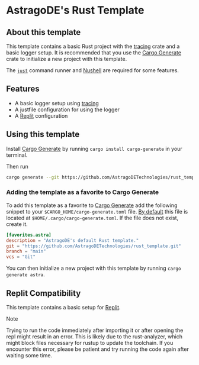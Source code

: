 # AstragoDE's Rust Template

## About this template

This template contains a basic Rust project with the [tracing](https://github.com/tokio-rs/tracing) crate and a basic logger setup.
It is recommended that you use the [Cargo Generate](https://github.com/cargo-generate/cargo-generate) crate to initialize a new project with this template.

The [`just`](https://github.com/casey/just) command runner and [Nushell](https://www.nushell.sh/) are required for some features.

## Features

- A basic logger setup using [tracing](https://github.com/tokio-rs/tracing)
- A justfile configuration for using the logger
- A [Replit](https://replit.com) configuration

## Using this template

Install [Cargo Generate](https://github.com/cargo-generate/cargo-generate) by running `cargo install cargo-generate` in your terminal.

Then run

```bash
cargo generate --git https://github.com/AstragoDETechnologies/rust_template.git
```

### Adding the template as a favorite to Cargo Generate

To add this template as a favorite to [Cargo Generate](https://github.com/cargo-generate/cargo-generate) add the following snippet to your `$CARGO_HOME/cargo-generate.toml` file. [By default](https://doc.rust-lang.org/cargo/guide/cargo-home.html#cargo-home) this file is located at `$HOME/.cargo/cargo-generate.toml`.
If the file does not exist, create it.

```toml
[favorites.astra]
description = "AstragoDE's default Rust template."
git = "https://github.com/AstragoDETechnologies/rust_template.git"
branch = "main"
vcs = "Git"
```

You can then initialize a new project with this template by running `cargo generate astra`.

## Replit Compatibility

This template contains a basic setup for [Replit](https://replit.com/).

> [!NOTE]  
> Trying to run the code immediately after importing it or after opening the repl might result in an error. 
> This is likely due to the rust-analyzer, which might block files necessary for rustup to update the toolchain. 
> If you encounter this error, please be patient and try running the code again after waiting some time. 